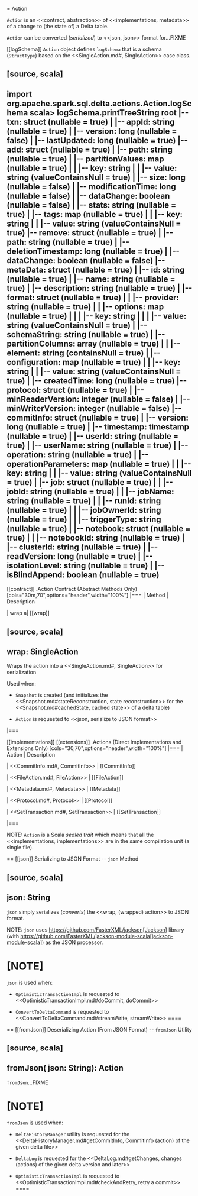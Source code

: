 = Action

`Action` is an <<contract, abstraction>> of <<implementations, metadata>> of a change to (the state of) a Delta table.

`Action` can be converted (_serialized_) to <<json, json>> format for...FIXME

[[logSchema]]
`Action` object defines `logSchema` that is a schema (`StructType`) based on the <<SingleAction.md#, SingleAction>> case class.

[source, scala]
----
import org.apache.spark.sql.delta.actions.Action.logSchema
scala> logSchema.printTreeString
root
 |-- txn: struct (nullable = true)
 |    |-- appId: string (nullable = true)
 |    |-- version: long (nullable = false)
 |    |-- lastUpdated: long (nullable = true)
 |-- add: struct (nullable = true)
 |    |-- path: string (nullable = true)
 |    |-- partitionValues: map (nullable = true)
 |    |    |-- key: string
 |    |    |-- value: string (valueContainsNull = true)
 |    |-- size: long (nullable = false)
 |    |-- modificationTime: long (nullable = false)
 |    |-- dataChange: boolean (nullable = false)
 |    |-- stats: string (nullable = true)
 |    |-- tags: map (nullable = true)
 |    |    |-- key: string
 |    |    |-- value: string (valueContainsNull = true)
 |-- remove: struct (nullable = true)
 |    |-- path: string (nullable = true)
 |    |-- deletionTimestamp: long (nullable = true)
 |    |-- dataChange: boolean (nullable = false)
 |-- metaData: struct (nullable = true)
 |    |-- id: string (nullable = true)
 |    |-- name: string (nullable = true)
 |    |-- description: string (nullable = true)
 |    |-- format: struct (nullable = true)
 |    |    |-- provider: string (nullable = true)
 |    |    |-- options: map (nullable = true)
 |    |    |    |-- key: string
 |    |    |    |-- value: string (valueContainsNull = true)
 |    |-- schemaString: string (nullable = true)
 |    |-- partitionColumns: array (nullable = true)
 |    |    |-- element: string (containsNull = true)
 |    |-- configuration: map (nullable = true)
 |    |    |-- key: string
 |    |    |-- value: string (valueContainsNull = true)
 |    |-- createdTime: long (nullable = true)
 |-- protocol: struct (nullable = true)
 |    |-- minReaderVersion: integer (nullable = false)
 |    |-- minWriterVersion: integer (nullable = false)
 |-- commitInfo: struct (nullable = true)
 |    |-- version: long (nullable = true)
 |    |-- timestamp: timestamp (nullable = true)
 |    |-- userId: string (nullable = true)
 |    |-- userName: string (nullable = true)
 |    |-- operation: string (nullable = true)
 |    |-- operationParameters: map (nullable = true)
 |    |    |-- key: string
 |    |    |-- value: string (valueContainsNull = true)
 |    |-- job: struct (nullable = true)
 |    |    |-- jobId: string (nullable = true)
 |    |    |-- jobName: string (nullable = true)
 |    |    |-- runId: string (nullable = true)
 |    |    |-- jobOwnerId: string (nullable = true)
 |    |    |-- triggerType: string (nullable = true)
 |    |-- notebook: struct (nullable = true)
 |    |    |-- notebookId: string (nullable = true)
 |    |-- clusterId: string (nullable = true)
 |    |-- readVersion: long (nullable = true)
 |    |-- isolationLevel: string (nullable = true)
 |    |-- isBlindAppend: boolean (nullable = true)
----

[[contract]]
.Action Contract (Abstract Methods Only)
[cols="30m,70",options="header",width="100%"]
|===
| Method
| Description

| wrap
a| [[wrap]]

[source, scala]
----
wrap: SingleAction
----

Wraps the action into a <<SingleAction.md#, SingleAction>> for serialization

Used when:

* `Snapshot` is created (and initializes the <<Snapshot.md#stateReconstruction, state reconstruction>> for the <<Snapshot.md#cachedState, cached state>> of a delta table)

* `Action` is requested to <<json, serialize to JSON format>>

|===

[[implementations]]
[[extensions]]
.Actions (Direct Implementations and Extensions Only)
[cols="30,70",options="header",width="100%"]
|===
| Action
| Description

| <<CommitInfo.md#, CommitInfo>>
| [[CommitInfo]]

| <<FileAction.md#, FileAction>>
| [[FileAction]]

| <<Metadata.md#, Metadata>>
| [[Metadata]]

| <<Protocol.md#, Protocol>>
| [[Protocol]]

| <<SetTransaction.md#, SetTransaction>>
| [[SetTransaction]]

|===

NOTE: `Action` is a Scala *sealed trait* which means that all the <<implementations, implementations>> are in the same compilation unit (a single file).

== [[json]] Serializing to JSON Format -- `json` Method

[source, scala]
----
json: String
----

`json` simply serializes (_converts_) the <<wrap, (wrapped) action>> to JSON format.

NOTE: `json` uses https://github.com/FasterXML/jackson[Jackson] library (with https://github.com/FasterXML/jackson-module-scala[jackson-module-scala]) as the JSON processor.

[NOTE]
====
`json` is used when:

* `OptimisticTransactionImpl` is requested to <<OptimisticTransactionImpl.md#doCommit, doCommit>>

* `ConvertToDeltaCommand` is requested to <<ConvertToDeltaCommand.md#streamWrite, streamWrite>>
====

== [[fromJson]] Deserializing Action (From JSON Format) -- `fromJson` Utility

[source, scala]
----
fromJson(
  json: String): Action
----

`fromJson`...FIXME

[NOTE]
====
`fromJson` is used when:

* `DeltaHistoryManager` utility is requested for the <<DeltaHistoryManager.md#getCommitInfo, CommitInfo (action) of the given delta file>>

* `DeltaLog` is requested for the <<DeltaLog.md#getChanges, changes (actions) of the given delta version and later>>

* `OptimisticTransactionImpl` is requested to <<OptimisticTransactionImpl.md#checkAndRetry, retry a commit>>
====
